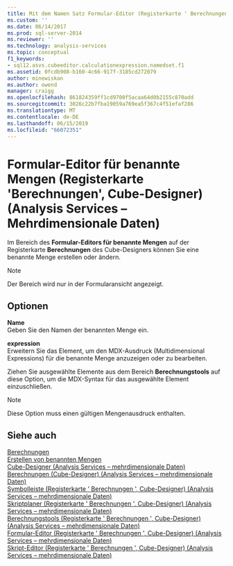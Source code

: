 ```yaml
---
title: Mit dem Namen Satz Formular-Editor (Registerkarte ' Berechnungen ', Cube-Designer) (Analysis Services – mehrdimensionale Daten) | Microsoft-Dokumentation
ms.custom: ''
ms.date: 06/14/2017
ms.prod: sql-server-2014
ms.reviewer: ''
ms.technology: analysis-services
ms.topic: conceptual
f1_keywords:
- sql12.asvs.cubeeditor.calculationexpression.namedset.f1
ms.assetid: 0fcdb908-b160-4c66-917f-3185cd272079
author: minewiskan
ms.author: owend
manager: craigg
ms.openlocfilehash: 861824359ff1cd9700f5acaa64d0b2155c870add
ms.sourcegitcommit: 3026c22b7fba19059a769ea5f367c4f51efaf286
ms.translationtype: MT
ms.contentlocale: de-DE
ms.lasthandoff: 06/15/2019
ms.locfileid: "66072351"
---
```

# <a name="named-set-form-editor-calculations-tab-cube-designer-analysis-services---multidimensional-data"></a>Formular-Editor für benannte Mengen (Registerkarte 'Berechnungen', Cube-Designer) (Analysis Services – Mehrdimensionale Daten)
  Im Bereich des **Formular-Editors für benannte Mengen** auf der Registerkarte **Berechnungen** des Cube-Designers können Sie eine benannte Menge erstellen oder ändern.  
  
> [!NOTE]  
>  Der Bereich wird nur in der Formularansicht angezeigt.  
  
## <a name="options"></a>Optionen  
 **Name**  
 Geben Sie den Namen der benannten Menge ein.  
  
 **expression**  
 Erweitern Sie das Element, um den MDX-Ausdruck (Multidimensional Expressions) für die benannte Menge anzuzeigen oder zu bearbeiten.  
  
 Ziehen Sie ausgewählte Elemente aus dem Bereich **Berechnungstools** auf diese Option, um die MDX-Syntax für das ausgewählte Element einzuschließen.  
  
> [!NOTE]  
>  Diese Option muss einen gültigen Mengenausdruck enthalten.  
  
## <a name="see-also"></a>Siehe auch  
 [Berechnungen](multidimensional-models-olap-logical-cube-objects/calculations.md)   
 [Erstellen von benannten Mengen](multidimensional-models/create-named-sets.md)   
 [Cube-Designer &#40;Analysis Services – mehrdimensionale Daten&#41;](cube-designer-analysis-services-multidimensional-data.md)   
 [Berechnungen &#40;Cube-Designer&#41; &#40;Analysis Services – mehrdimensionale Daten&#41;](calculations-cube-designer-analysis-services-multidimensional-data.md)   
 [Symbolleiste &#40;Registerkarte ' Berechnungen ', Cube-Designer&#41; &#40;Analysis Services – mehrdimensionale Daten&#41;](toolbar-calculations-tab-cube-designer-analysis-services-multidimensional-data.md)   
 [Skriptplaner &#40;Registerkarte ' Berechnungen ', Cube-Designer&#41; &#40;Analysis Services – mehrdimensionale Daten&#41;](script-organizer-cube-designer-analysis-services-multidimensional-data.md)   
 [Berechnungstools &#40;Registerkarte ' Berechnungen ', Cube-Designer&#41; &#40;Analysis Services – mehrdimensionale Daten&#41;](calculation-tools-cube-designer-analysis-services-multidimensional-data.md)   
 [Formular-Editor &#40;Registerkarte ' Berechnungen ', Cube-Designer&#41; &#40;Analysis Services – mehrdimensionale Daten&#41;](calculated-member-form-editor-cube-designer-analysis-services-multidimensional-data.md)   
 [Skript-Editor &#40;Registerkarte ' Berechnungen ', Cube-Designer&#41; &#40;Analysis Services – mehrdimensionale Daten&#41;](script-editor-calculations-cube-designer-analysis-services-multidimensional-data.md)  
  
  
